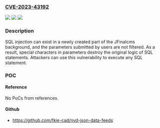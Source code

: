 ### [CVE-2023-43192](https://cve.mitre.org/cgi-bin/cvename.cgi?name=CVE-2023-43192)
![](https://img.shields.io/static/v1?label=Product&message=n%2Fa&color=blue)
![](https://img.shields.io/static/v1?label=Version&message=n%2Fa&color=blue)
![](https://img.shields.io/static/v1?label=Vulnerability&message=n%2Fa&color=brighgreen)

### Description

SQL injection can exist in a newly created part of the JFinalcms background, and the parameters submitted by users are not filtered. As a result, special characters in parameters destroy the original logic of SQL statements. Attackers can use this vulnerability to execute any SQL statement.

### POC

#### Reference
No PoCs from references.

#### Github
- https://github.com/fkie-cad/nvd-json-data-feeds

